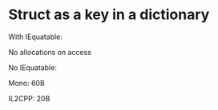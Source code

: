 # Struct as a key in a dictionary

With IEquatable:

No allocations on access

No IEquatable:

Mono: 60B

IL2CPP: 20B
